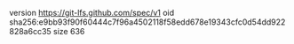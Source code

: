 version https://git-lfs.github.com/spec/v1
oid sha256:e9bb93f90f60444c7f96a4502118f58edd678e19343cfc0d54dd922828a6cc35
size 636
